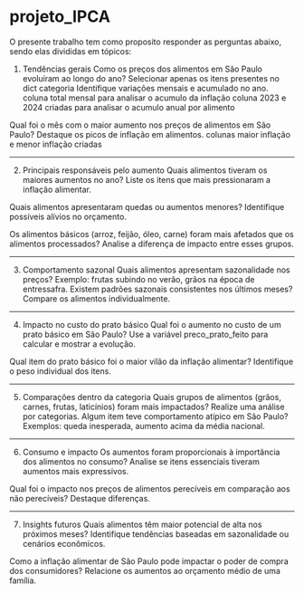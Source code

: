 # projeto_IPCA

O presente trabalho tem como proposito responder as perguntas abaixo, sendo elas divididas em tópicos:

1. Tendências gerais
Como os preços dos alimentos em São Paulo evoluíram ao longo do ano? Selecionar apenas os itens presentes no dict categoria
	Identifique variações mensais e acumulado no ano.
	coluna total mensal para analisar o acumulo da inflação
	coluna 2023 e 2024 criadas para analisar o acumulo anual por alimento

Qual foi o mês com o maior aumento nos preços de alimentos em São Paulo?
	Destaque os picos de inflação em alimentos.
	colunas maior inflação e menor inflação criadas

----------------------------------------------------------------------------------

2. Principais responsáveis pelo aumento
Quais alimentos tiveram os maiores aumentos no ano?
	Liste os itens que mais pressionaram a inflação alimentar.

Quais alimentos apresentaram quedas ou aumentos menores?
	Identifique possíveis alívios no orçamento.

Os alimentos básicos (arroz, feijão, óleo, carne) foram mais afetados que os alimentos processados?
	Analise a diferença de impacto entre esses grupos.

----------------------------------------------------------------------------------

3. Comportamento sazonal
Quais alimentos apresentam sazonalidade nos preços?
	Exemplo: frutas subindo no verão, grãos na época de entressafra.
Existem padrões sazonais consistentes nos últimos meses?
	Compare os alimentos individualmente.

----------------------------------------------------------------------------------

4. Impacto no custo do prato básico
Qual foi o aumento no custo de um prato básico em São Paulo?
	Use a variável preco_prato_feito para calcular e mostrar a evolução.

Qual item do prato básico foi o maior vilão da inflação alimentar?
	Identifique o peso individual dos itens.

----------------------------------------------------------------------------------

5. Comparações dentro da categoria
Quais grupos de alimentos (grãos, carnes, frutas, laticínios) foram mais impactados?
	Realize uma análise por categorias.
Algum item teve comportamento atípico em São Paulo?
	Exemplos: queda inesperada, aumento acima da média nacional.

----------------------------------------------------------------------------------

6. Consumo e impacto
Os aumentos foram proporcionais à importância dos alimentos no consumo?
	Analise se itens essenciais tiveram aumentos mais expressivos.

Qual foi o impacto nos preços de alimentos perecíveis em comparação aos não perecíveis?
	Destaque diferenças.

----------------------------------------------------------------------------------

7. Insights futuros
Quais alimentos têm maior potencial de alta nos próximos meses?
	Identifique tendências baseadas em sazonalidade ou cenários econômicos.

Como a inflação alimentar de São Paulo pode impactar o poder de compra dos consumidores?
	Relacione os aumentos ao orçamento médio de uma família.
